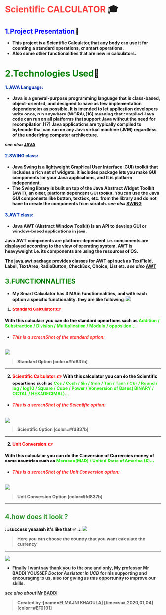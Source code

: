 # <strong style="color:#fd0f0f; opacity: 0.80">Scientific CALCULATOR</strong> :mortar_board:
## <span style="color:blue "> 1.Project Presentation</span>:paperclip:
* <strong style="color:dark">This project is a Scientific Calculator,that any body can use it for counting a standard operations, or smart operations.
* <strong style="color:dark">Also some other functionalities that are new in calculators.

# <span style="color:green">2.Technologies Used</span>:pushpin:
 #### <span style="color:#0036ad"> 1.JAVA Language:</span>
 * <strong style="color:dark">Java is a general-purpose programming language that is class-based, object-oriented, and designed to have as few implementation dependencies as possible. It is intended to let application developers write once, run anywhere (WORA),[16] meaning that compiled Java code can run on all platforms that support Java without the need for recompilation.[17] Java applications are typically compiled to bytecode that can run on any Java virtual machine (JVM) regardless of the underlying computer architecture.

*see also* [JAVA](https://en.wikipedia.org/wiki/Java_(programming_language))
#### <span style="color:#0036ad"> 2.SWING class:</span>
 * <strong style="color:dark">Java Swing is a lightweight Graphical User Interface (GUI) toolkit that includes a rich set of widgets. It includes package lets you make GUI components for your Java applications, and It is platform independent.
 * <strong style="color:dark">The Swing library is built on top of the Java Abstract Widget Toolkit (AWT), an older, platform dependent GUI toolkit. You can use the Java GUI components like button, textbox, etc. from the library and do not have to create the components from scratch.
*see also* [SWING](https://docs.oracle.com/javase/7/docs/api/javax/swing/package-summary.html)
#### <span style="color:#0036ad"> 3.AWT class:</span>
 * <strong style="color:dark">Java AWT (Abstract Window Toolkit) is an API to develop GUI or window-based applications in java.

Java AWT components are platform-dependent i.e. components are displayed according to the view of operating system. AWT is heavyweight i.e. its components are using the resources of OS.

The java.awt package provides classes for AWT api such as TextField, Label, TextArea, RadioButton, CheckBox, Choice, List etc.
*see also* [AWT](https://docs.oracle.com/javase/7/docs/api/java/awt/package-summary.html)

 ## <span style="color:green ">3.FUNCTIONNALITIES</span>
*  My Smart Calculator has 3 MAin Functionnalities, and with each option a specific functionality.
they are like following:
![](https://i.imgur.com/PpyV98n.jpg)

1.  <strong style="color:red"> Standard Calculator::point_right:

<strong style="color:#050505">With this calculaor you can do the standard opeartions such as <span style="color:#25ed0e"> Addition / Substraction / Division / Multiplication / Modulo / opposition... </span>
 * ###### <strong style="color:red; opacity: 0.80">This is a screenShot of the standard option: </strong>
![](https://i.imgur.com/QSdStIS.png)

 > Standard Option [color=#fd837b]
  ---
  2.  <strong style="color:red"> Scientific Calculator::point_right:
  <strong style="color:#050505">With this calculator you can do the Scientific opeartions such as <span style="color:#25ed0e"> Cos / Cosh / Sin / Sinh / Tan / Tanh / Cbr / Round / log / log10 / Square / Cube / Power / Vonversion of Bases( BINARY / OCTAL / HEXADECIMAL)... </span>
  * ###### <strong style="color:red; opacity: 0.80">This is a screenShot of the Scientific option: </strong>
![](https://i.imgur.com/fm1eWv4.png)


 > Scientific Option [color=#fd837b]
  ---
  2.  <strong style="color:red"> Unit Conversion::point_right:
  
 <strong style="color:#050505">With this calculator you can do the Conversion of Currencies money of some countries such as<span style="color:#25ed0e"> Morocoo(MAD) / United State of America ($)... </span>
  * ###### <strong style="color:red; opacity: 0.80">This is a screenShot of the Unit Conversion option: </strong>
![](https://i.imgur.com/npIsZpD.png)


 > Unit Conversion Option [color=#fd837b]
  ---
 


 ## <strong style="color: green; opacity: 0.80" >4.how does it look ?</strong>
 
:::success
yeaaaah it's like that :white_check_mark: 
:::
![](https://i.imgur.com/Y8m8zqt.jpg)
>Here you can choose the country that you want calculate the currency
---
![](https://i.imgur.com/pIomE4m.png)

* <strong style="color: dark ; opacity: 0.80">Finally I want say thank you to the one and only, My professor Mr BADDI YOUSSEF *Doctor Assistant in UCD* for his supporting  and encouraging to us, also for giving us this opportunity to improve our skills.

*see also about* Mr [BADDI](https://ma.linkedin.com/in/youssefbaddi/fr)
</strong>

> Created by :[name=ELMAJNI KHAOULA]
[time=sun,2020,01,04][color=#EF0101]